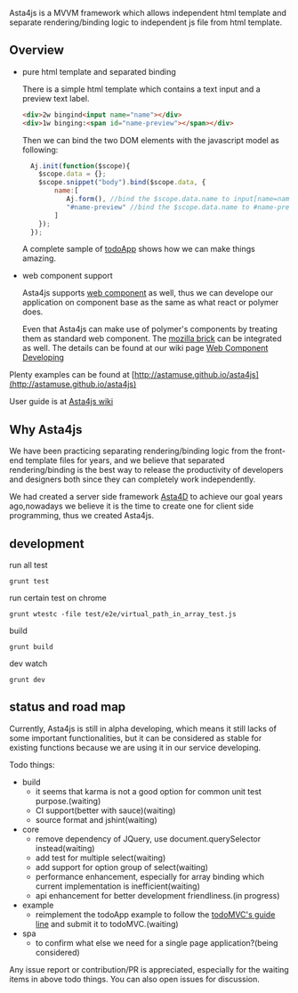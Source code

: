 Asta4js is a MVVM framework which allows independent html template and separate rendering/binding logic to independent js file from html template.


## Overview

- pure html template and separated binding

    There is a simple html template which contains a text input and a preview text label.
    
    ```html
    <div>2w bingind<input name="name"></div>
    <div>1w binging:<span id="name-preview"></span></div>
    ```
    
    Then we can bind the two DOM elements with the javascript model as following:
    
    ```javascript
      Aj.init(function($scope){
        $scope.data = {};
        $scope.snippet("body").bind($scope.data, {
            name:[
               Aj.form(), //bind the $scope.data.name to input[name=name] in 2-way
               "#name-preview" //bind the $scope.data.name to #name-preview in 1-way
            ]
        });
      });
    ```
    
    A complete sample of [todoApp](http://astamuse.github.io/asta4js/examples/todoApp/todoApp.html) shows how we can make things amazing.

- web component support

    Asta4js supports [web component](http://webcomponents.org/) as well, thus we can develope our application on component base as the same as what react or polymer does.

    Even that Asta4js can make use of polymer's components by treating them as standard web component. The [mozilla brick](http://brick.mozilla.io/) can be integrated as well. The details can be found at our wiki page [Web Component Developing](https://github.com/astamuse/asta4js/wiki/Web-Component-Developing)


Plenty examples can be found at [http://astamuse.github.io/asta4js](http://astamuse.github.io/asta4js)

User guide is at [Asta4js wiki](https://github.com/astamuse/asta4js/wiki/User-Guide)

## Why Asta4js

We have been practicing separating rendering/binding logic from the front-end template files for years, and we believe that separated rendering/binding is the best way to release the productivity of developers and designers  both since they can completely work independently.

We had created a server side framework [Asta4D](https://github.com/astamuse/asta4d) to achieve our goal years ago,nowadays we believe it is the time to create one for client side programming, thus we created Asta4js.  

## development

run all test

```
grunt test
```

run certain test on chrome

```
grunt wtestc -file test/e2e/virtual_path_in_array_test.js
```

build

```
grunt build
```

dev watch

```
grunt dev
```



## status and road map

Currently, Asta4js is still in alpha developing, which means it still lacks of some important functionalities, but it can be considered as stable for existing functions because we are using it in our service developing.

Todo things:

* build
    * it seems that karma is not a good option for common unit test purpose.(waiting)
    * CI support(better with sauce)(waiting)
    * source format and jshint(waiting)
* core
    * remove dependency of JQuery, use document.querySelector instead(waiting)
    * add test for multiple select(waiting)
    * add support for option group of select(waiting)
    * performance enhancement, especially for array binding which current implementation is inefficient(waiting)
    * api enhancement for better development friendliness.(in progress)
* example
    * reimplement the todoApp example to follow the [todoMVC's guide line](https://github.com/tastejs/todomvc/blob/master/contributing.md) and submit it to todoMVC.(waiting)
* spa
    * to confirm what else we need for a single page application?(being considered)

Any issue report or contribution/PR is appreciated, especially for the waiting items in above todo things. You can also open issues for discussion.
